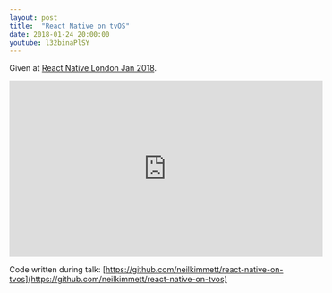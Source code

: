 ```yaml
---
layout: post
title:  "React Native on tvOS"
date: 2018-01-24 20:00:00
youtube: l32binaPlSY
---
```


Given at [React Native London Jan 2018](https://www.meetup.com/React-Native-London/events/246712974/).

<iframe width="560" height="315" src="https://www.youtube.com/embed/l32binaPlSY" frameborder="0" allowfullscreen></iframe>

<script async class="speakerdeck-embed" data-id="736ff1654bfe48cc8364358c18dd0481" data-ratio="1.77777777777778" src="//speakerdeck.com/assets/embed.js"></script>

Code written during talk: [https://github.com/neilkimmett/react-native-on-tvos](https://github.com/neilkimmett/react-native-on-tvos)
